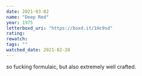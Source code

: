 ```yaml
---
date: 2021-03-02
name: "Deep Red"
year: 1975
letterboxd_uri: "https://boxd.it/1Hc9sd"
rating: 
rewatch: 
tags: ""
watched_date: 2021-02-28
---
```


so fucking formulaic, but also extremely well crafted.
